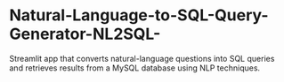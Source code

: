 # Natural-Language-to-SQL-Query-Generator-NL2SQL-
Streamlit app that converts natural-language questions into SQL queries and retrieves results from a MySQL database using NLP techniques.

